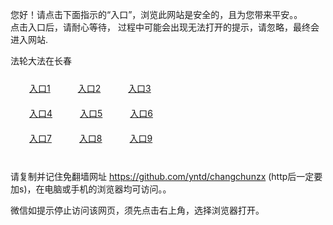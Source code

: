 您好！请点击下面指示的“入口”，浏览此网站是安全的，且为您带来平安。。 <br/>
点击入口后，请耐心等待， 过程中可能会出现无法打开的提示，请忽略，最终会进入网站. </br>

法轮大法在长春<br/>
<div style="padding:10px"><a style="margin:20px" target="_blank" href="https://d195k9ohasqtl6.cloudfront.net/2Qpsp?mpcqcqb" id="ccLink1" rel="nofollow">入口1</a> <a target="_blank" style="margin:20px" href="https://d1tuw7fxivxuik.cloudfront.net/2Qpsp?pugqizo" id="ccLink2" rel="nofollow">入口2</a> <a style="margin:20px" target="_blank" href="https://d2z9zmeq718rzv.cloudfront.net/2Qpsp?uyfvjogb" id="ccLink3" rel="nofollow">入口3</a></div>

<div style="padding:10px" ><a style="margin:20px" target="_blank" href="https://d195k9ohasqtl6.cloudfront.net/2Qpsp?mpcqcqb" id="ccLink4" rel="nofollow">入口4</a> <a style="margin:20px" href="https://d1tuw7fxivxuik.cloudfront.net/2Qpsp?pugqizo" target="_blank" id="ccLink5" rel="nofollow">入口5</a> <a style="margin:20px" href="https://d2z9zmeq718rzv.cloudfront.net/2Qpsp?uyfvjogb" target="_blank" id="ccLink6" rel="nofollow">入口6</a></div>

<div style="padding:10px"><a style="margin:20px" target="_blank" href="https://d195k9ohasqtl6.cloudfront.net/2Qpsp?mpcqcqb" id="ccLink7" rel="nofollow">入口7</a> <a style="margin:20px" href="https://d1tuw7fxivxuik.cloudfront.net/2Qpsp?pugqizo" target="_blank" id="ccLink8" rel="nofollow">入口8</a> <a style="margin:20px" target="_blank" href="https://d2z9zmeq718rzv.cloudfront.net/2Qpsp?uyfvjogb" id="ccLink9" rel="nofollow">入口9</a></div>

<br/>



请复制并记住免翻墙网址 https://github.com/yntd/changchunzx (http后一定要加s)，在电脑或手机的浏览器均可访问。。<br/>

微信如提示停止访问该网页，须先点击右上角，选择浏览器打开。
